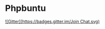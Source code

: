 # Phpbuntu
[![Gitter](https://badges.gitter.im/Join Chat.svg)](https://gitter.im/haxemirhan/Phpbuntu?utm_source=badge&utm_medium=badge&utm_campaign=pr-badge&utm_content=badge)